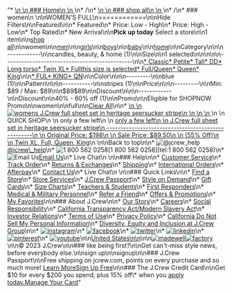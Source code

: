 "*   [\n    \n    ### Home\n    \n    ](/)\n*   /\n*   [\n    \n    ### shop all\n    \n    ](/all)\n*   /\n*   ### women\n    \n\nWOMEN'S FULL\n============\n\nHide Filters\n\nFeatured\n\n*   Featured\n*   Price: Low - High\n*   Price: High - Low\n*   Top Rated\n*   New Arrival\n\n**Pick up today** Select a store\n\n1 item\n\n[shop all](/all/?crawl=no)\n\nwomen\n\n[men](/all/mens?crawl=no)\n\n[girls](/all/girls?crawl=no)\n\n[boys](/all/boys?crawl=no)\n\n[baby](/all/baby?crawl=no)\n\n[home](/all/home?crawl=no)\n\nCategory\n\n\n------------\n\n[](/all/womens?sub-categories=womens-shopall-home&crawl=no&fit=Full)candles, beauty, & home (1)\n\nSize\n\n1 selected[](/all/womens?crawl=no)\n\n\n\n\n----------------------------------------------\n\n[*   Classic](/all/womens?crawl=no&fit=Classic,Full)[*   Petite](/all/womens?crawl=no&fit=Full,Petite)[*   Tall](/all/womens?crawl=no&fit=Full,Tall)[*   DD](/all/womens?crawl=no&fit=DD,Full)[*   Long torso](/all/womens?crawl=no&fit=Full,Long%20torso)[*   Twin XL](/all/womens?crawl=no&fit=Full,Twin%20XL)[*   Fullthis size is selected](/all/womens?crawl=no)[*   Full/Queen](/all/womens?crawl=no&fit=Full,Full%2FQueen)[*   Queen](/all/womens?crawl=no&fit=Full,Queen)[*   King](/all/womens?crawl=no&fit=Full,King)\n\n[*   FUL](/all/womens?crawl=no&fit=Full&size=FUL)[*   KING](/all/womens?crawl=no&fit=Full&size=KING)[*   QN](/all/womens?crawl=no&fit=Full&size=QN)\n\nColor\n\n\n---------\n\n[](/all/womens?crawl=no&fit=Full&l_color=root-blue)blue (1)\n\nPattern\n\n\n-----------\n\n[](/all/womens?crawl=no&fit=Full&l_pattern=root-stripes)stripes (1)\n\nPrice\n\n\n---------\n\nMin: $89 / Max: $89\n\n$89$89\n\nDiscount\n\n\n------------\n\nDiscount\n\n[](/all/womens?crawl=no&discount=40to60Off&fit=Full)40% - 60% off (1)\n\nPromo\n\n[](/all/womens?crawl=no&fit=Full&pmid=msg-30-off-full-price%2Cmsg-pam-promo%2Cmsg-30-off-sale~SHOPNOW)Eligible for SHOPNOW Promo\n\nwomen[](/all/?crawl=no)\n\nfull[](/all/womens?crawl=no)\n\n[Clear All](/all/?crawl=no)\n\n*   [\n    \n    ![womens J.Crew full sheet set in heritage seersucker stripe](https://www.jcrew.com/s7-img-facade/BK760_YD1629?hei=640&crop=0,0,512,0)\n    \n    \n    \n    ](/m/womens/categories/accessories/home/bedding/jcrew-full-sheet-set-in-heritage-seersucker-stripe/MP605?display=standard&fit=Full&color_name=pale-seascape&colorProductCode=BK760)\n    \n    QUICK SHOP\n    \n    only a few left\n    \n    [only a few left\n    \n    J.Crew full sheet set in heritage seersucker stripe\n    ---------------------------------------------------\n    \n    Original Price: $198\n    \n    Sale Price: $89.50\n    \n    (55% Off)\n    \n    Twin XL, Full, Queen, King](/m/womens/categories/accessories/home/bedding/jcrew-full-sheet-set-in-heritage-seersucker-stripe/MP605?display=standard&fit=Full&color_name=pale-seascape&colorProductCode=BK760)\n    \n\nBack to top\n\n*   ![@jcrew_help](/next-static/images/sidecar-modules/footer/twitter-2.svg)[@jcrew\\_help](https://twitter.com/jcrew_help)\n*   ![1 800 562 0258](/next-static/images/sidecar-modules/footer/phone-2.svg)[1 800 562 0258](tel:1 800 562 0258)\n*   ![Email Us](/next-static/images/sidecar-modules/footer/email.svg)[Email Us](mailto:help@jcrew.com)\n*   Live Chat\n    \n\n### Help\n\n*   [Customer Service](/help/customer-service)\n*   [Track Order](/help/order-status)\n*   [Returns & Exchanges](/help/returns-exchanges)\n*   [Shipping](/help/shipping-handling)\n*   [International Orders](/help/international-orders)\n*   [Afterpay](/afterpay-faq)\n*   [Contact Us](/help/contact-us)\n*   Live Chat\n    \n\n### Quick Links\n\n*   [Find a Store](https://stores.jcrew.com/search)\n*   [Store Services](/s/store-services)\n*   [J.Crew Passport](/s/rewards)\n*   [Style on Demand](/s/style-on-demand)\n*   [Gift Cards](/help/gift-card)\n*   [Size Charts](/r/size-charts)\n*   [Teachers & Students](/s/teacher-student-discount)\n*   [First Responders](/s/military-medical-first-responder-discount)\n*   [Medical & Military Personnel](/s/military-medical-first-responder-discount)\n*   [Refer a Friend](/share)\n*   [Offers & Promotions](/best-deals)\n*   [My Favorites](/favorites)\n\n### About J.Crew\n\n*   [Our Story](/s/aboutus)\n*   [Careers](https://jobs.jcrew.com)\n*   [Social Responsibility](/s/corporate-responsibility)\n*   [California Transparency Act/Modern Slavery Act](/s/CSR-california-transparency-act)\n*   [Investor Relations](https://investors.jcrew.com)\n*   [Terms of Use](/help/terms-of-use)\n*   [Privacy Policy](/help/privacy-policy)\n*   [California Do Not Sell My Personal Information](https://jcrew.clarip.com/dsr/create?brand=jcrew&type=3)\n*   [Diversity, Equity and Inclusion at J.Crew Group](/s/diversity-equity-inclusion)\n\n*   [![instagram](/next-static/images/sidecar-modules/footer/instagram-2.svg)](http://instagram.com/jcrew)\n*   [![facebook](/next-static/images/sidecar-modules/footer/facebook-2.svg)](https://www.facebook.com/jcrew)\n*   [![twitter](/next-static/images/sidecar-modules/footer/twitter-2.svg)](https://twitter.com/jcrew)\n*   [![linkedin](/next-static/images/sidecar-modules/footer/linkedin.svg)](https://www.linkedin.com/company/j-crew)\n*   [![pinterest](/next-static/images/sidecar-modules/footer/pinterest-2.svg)](http://pinterest.com/jcrew/)\n*   [![youtube](/next-static/images/sidecar-modules/footer/youtube-2.svg)](http://www.youtube.com/user/jcrewinsider)\n\n[United States\n\n](/r/context-chooser)\n\n[![madewell](/next-static/images/sidecar-modules/footer/madewell.svg)](https://www.madewell.com)[![factory](/next-static/images/sidecar-modules/navigation/jcrew-factory-logo-black.svg)](https://factory.jcrew.com)\n\n© 2023 J.Crew\n\n### like being first?\n\nGet can't-miss style news, before everybody else.\n\nsign up\n\nsignup\n\n### J.Crew Passport\n\nFree shipping on jcrew.com, points on every purchase and so much more! [Learn More](/s/rewards)[Sign Up Free](/?register=true)\n\n### The J.Crew Credit Card\n\nGet $10 for every $200 you spend, plus 15% off\\* when you [apply today.](/s/credit-card)[Manage Your Card](https://d.comenity.net/jcrew/)"